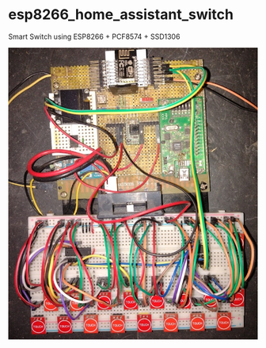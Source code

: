 # esp8266_home_assistant_switch
Smart Switch using ESP8266 + PCF8574 + SSD1306

![Prototype](/images/prototype.jpg)